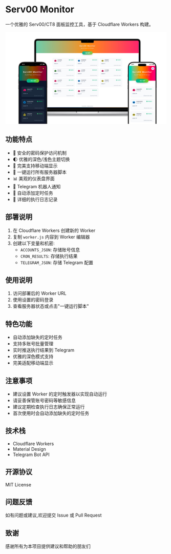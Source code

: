 # Serv00 Monitor

一个优雅的 Serv00/CT8 面板监控工具，基于 Cloudflare Workers 构建。

![Serv00 Monitor](Serv00Monitor.jpg)

## 功能特点

- 🔐 安全的密码保护访问机制
- 🌓 优雅的深色/浅色主题切换
- 📱 完美支持移动端显示
- 🔄 一键运行所有服务器脚本
- 📊 美观的仪表盘界面
- 🤖 Telegram 机器人通知
- 🔧 自动添加定时任务
- 📝 详细的执行日志记录

## 部署说明

1. 在 Cloudflare Workers 创建新的 Worker
2. 复制 `worker.js` 内容到 Worker 编辑器
3. 创建以下变量和机密:
   - `ACCOUNTS_JSON`: 存储账号信息
   - `CRON_RESULTS`: 存储执行结果
   - `TELEGRAM_JSON`: 存储 Telegram 配置

## 使用说明

1. 访问部署后的 Worker URL
2. 使用设置的密码登录
3. 查看服务器状态或点击"一键运行脚本"

## 特色功能

- 自动添加缺失的定时任务
- 支持多账号批量管理
- 实时推送执行结果到 Telegram
- 优雅的深色模式支持
- 完美适配移动端显示

## 注意事项

- 建议设置 Worker 的定时触发器以实现自动运行
- 请妥善保管账号密码等敏感信息
- 建议定期检查执行日志确保正常运行
- 首次使用时会自动添加缺失的定时任务

## 技术栈

- Cloudflare Workers
- Material Design
- Telegram Bot API

## 开源协议

MIT License

## 问题反馈

如有问题或建议,欢迎提交 Issue 或 Pull Request

## 致谢

感谢所有为本项目提供建议和帮助的朋友们
